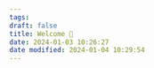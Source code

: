 ```yaml
---
tags: 
draft: false
title: Welcome 🐒
date: 2024-01-03 10:26:27
date modified: 2024-01-04 10:29:54
---
```

